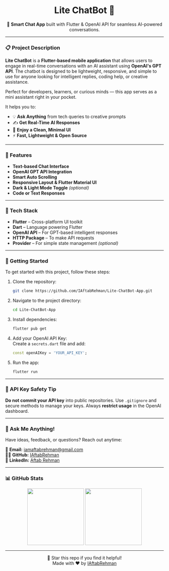 <h1 align="center">Lite ChatBot 🤖</h1>

<p align="center">
  💬 <strong>Smart Chat App</strong> built with Flutter & OpenAI API for seamless AI-powered conversations.
</p>

---

### 📋 Project Description

**Lite ChatBot** is a **Flutter-based mobile application** that allows users to engage in real-time conversations with an AI assistant using **OpenAI's GPT API**. The chatbot is designed to be lightweight, responsive, and simple to use for anyone looking for intelligent replies, coding help, or creative assistance.

Perfect for developers, learners, or curious minds — this app serves as a mini assistant right in your pocket.

It helps you to:

- 💡 **Ask Anything** from tech queries to creative prompts
- ✍️ **Get Real-Time AI Responses**
- 📱 **Enjoy a Clean, Minimal UI**
- ⚡ **Fast, Lightweight & Open Source**

---

### 🧰 Features

- **Text-based Chat Interface**
- **OpenAI GPT API Integration**
- **Smart Auto Scrolling**
- **Responsive Layout & Flutter Material UI**
- **Dark & Light Mode Toggle** *(optional)*
- **Code or Text Responses**

---

### 🔧 Tech Stack

- **Flutter** – Cross-platform UI toolkit
- **Dart** – Language powering Flutter
- **OpenAI API** – For GPT-based intelligent responses
- **HTTP Package** – To make API requests
- **Provider** – For simple state management *(optional)*

---

### 🏁 Getting Started

To get started with this project, follow these steps:

1. Clone the repository:
    ```bash
    git clone https://github.com/IAftabRehman/Lite-ChatBot-App.git
    ```

2. Navigate to the project directory:
    ```bash
    cd Lite-ChatBot-App
    ```

3. Install dependencies:
    ```bash
    flutter pub get
    ```

4. Add your OpenAI API Key:  
   Create a `secrets.dart` file and add:
    ```dart
    const openAIKey = 'YOUR_API_KEY';
    ```

5. Run the app:
    ```bash
    flutter run
    ```

---

### 🔐 API Key Safety Tip

**Do not commit your API key** into public repositories. Use `.gitignore` and secure methods to manage your keys. Always **restrict usage** in the OpenAI dashboard.

---

### 💬 Ask Me Anything!

Have ideas, feedback, or questions? Reach out anytime:

📧 **Email:** iamaftabrehman@gmail.com  
🧑‍💻 **GitHub:** [IAftabRehman](https://github.com/IAftabRehman)  
💼 **LinkedIn:** [Aftab Rehman](https://www.linkedin.com/in/aftab-rehman)

---

### 📊 GitHub Stats

<div align="center">
  <img src="https://github-readme-stats.vercel.app/api?username=IAftabRehman&show_icons=true&theme=tokyonight" height="180"/>
  <img src="https://github-readme-stats.vercel.app/api/top-langs/?username=IAftabRehman&layout=compact&theme=tokyonight" height="180"/>
</div>

---

<p align="center">
  🌟 Star this repo if you find it helpful!
  <br/>
  Made with ❤️ by <a href="https://github.com/IAftabRehman">IAftabRehman</a>
</p>
